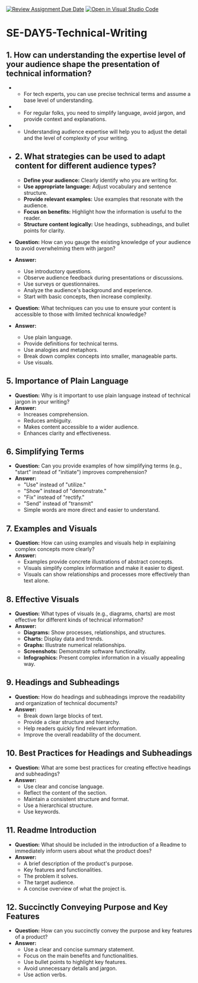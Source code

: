 [![Review Assignment Due Date](https://classroom.github.com/assets/deadline-readme-button-22041afd0340ce965d47ae6ef1cefeee28c7c493a6346c4f15d667ab976d596c.svg)](https://classroom.github.com/a/zsAR-pyY)
[![Open in Visual Studio Code](https://classroom.github.com/assets/open-in-vscode-2e0aaae1b6195c2367325f4f02e2d04e9abb55f0b24a779b69b11b9e10269abc.svg)](https://classroom.github.com/online_ide?assignment_repo_id=18511598&assignment_repo_type=AssignmentRepo)
# SE-DAY5-Technical-Writing

## 1. How can understanding the expertise level of your audience shape the presentation of technical information?
   * * For tech experts, you can use precise technical terms and assume a base level of understanding.
   * * For regular folks, you need to simplify language, avoid jargon, and provide context and explanations.
   * * Understanding audience expertise will help you to adjust the detail and the level of complexity of your writing.

* ## 2. What strategies can be used to adapt content for different audience types?
    * **Define your audience:** Clearly identify who you are writing for.
    * **Use appropriate language:** Adjust vocabulary and sentence structure.
    * **Provide relevant examples:** Use examples that resonate with the audience.
    * **Focus on benefits:** Highlight how the information is useful to the reader.
    * **Structure content logically:** Use headings, subheadings, and bullet points for clarity.

* **Question:** How can you gauge the existing knowledge of your audience to avoid overwhelming them with jargon?
* **Answer:**
    * Use introductory questions.
    * Observe audience feedback during presentations or discussions.
    * Use surveys or questionnaires.
    * Analyze the audience's background and experience.
    * Start with basic concepts, then increase complexity.


* **Question:** What techniques can you use to ensure your content is accessible to those with limited technical knowledge?
* **Answer:**
    * Use plain language.
    * Provide definitions for technical terms.
    * Use analogies and metaphors.
    * Break down complex concepts into smaller, manageable parts.
    * Use visuals.

## 5. Importance of Plain Language

* **Question:** Why is it important to use plain language instead of technical jargon in your writing?
* **Answer:**
    * Increases comprehension.
    * Reduces ambiguity.
    * Makes content accessible to a wider audience.
    * Enhances clarity and effectiveness.

## 6. Simplifying Terms

* **Question:** Can you provide examples of how simplifying terms (e.g., "start" instead of "initiate") improves comprehension?
* **Answer:**
    * "Use" instead of "utilize."
    * "Show" instead of "demonstrate."
    * "Fix" instead of "rectify."
    * "Send" instead of "transmit"
    * Simple words are more direct and easier to understand.

## 7. Examples and Visuals

* **Question:** How can using examples and visuals help in explaining complex concepts more clearly?
* **Answer:**
    * Examples provide concrete illustrations of abstract concepts.
    * Visuals simplify complex information and make it easier to digest.
    * Visuals can show relationships and processes more effectively than text alone.

## 8. Effective Visuals

* **Question:** What types of visuals (e.g., diagrams, charts) are most effective for different kinds of technical information?
* **Answer:**
    * **Diagrams:** Show processes, relationships, and structures.
    * **Charts:** Display data and trends.
    * **Graphs:** Illustrate numerical relationships.
    * **Screenshots:** Demonstrate software functionality.
    * **Infographics:** Present complex information in a visually appealing way.

## 9. Headings and Subheadings

* **Question:** How do headings and subheadings improve the readability and organization of technical documents?
* **Answer:**
    * Break down large blocks of text.
    * Provide a clear structure and hierarchy.
    * Help readers quickly find relevant information.
    * Improve the overall readability of the document.

## 10. Best Practices for Headings and Subheadings

* **Question:** What are some best practices for creating effective headings and subheadings?
* **Answer:**
    * Use clear and concise language.
    * Reflect the content of the section.
    * Maintain a consistent structure and format.
    * Use a hierarchical structure.
    * Use keywords.

## 11. Readme Introduction

* **Question:** What should be included in the introduction of a Readme to immediately inform users about what the product does?
* **Answer:**
    * A brief description of the product's purpose.
    * Key features and functionalities.
    * The problem it solves.
    * The target audience.
    * A concise overview of what the project is.

## 12. Succinctly Conveying Purpose and Key Features

* **Question:** How can you succinctly convey the purpose and key features of a product?
* **Answer:**
    * Use a clear and concise summary statement.
    * Focus on the main benefits and functionalities.
    * Use bullet points to highlight key features.
    * Avoid unnecessary details and jargon.
    * Use action verbs.
